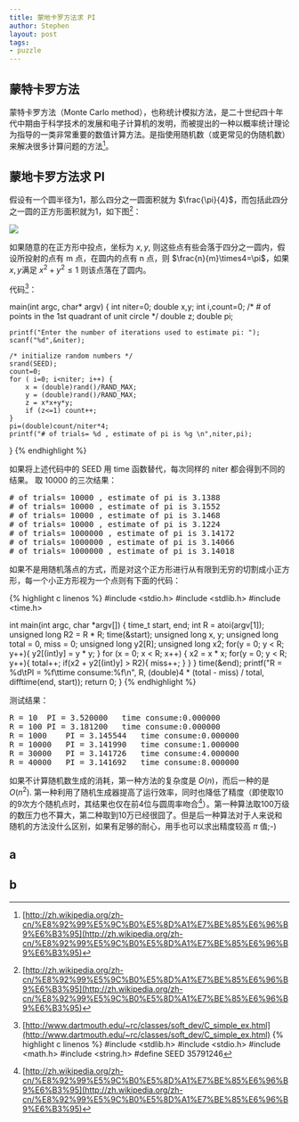 ```yaml
---
title: 蒙地卡罗方法求 PI
author: Stephen
layout: post
tags:
- puzzle
---
```

## 蒙特卡罗方法
蒙特卡罗方法（Monte Carlo method），也称统计模拟方法，是二十世纪四十年代中期由于科学技术的发展和电子计算机的发明，而被提出的一种以概率统计理论为指导的一类非常重要的数值计算方法。是指使用随机数（或更常见的伪随机数）来解决很多计算问题的方法[^wiki]。

[^wiki]: [http://zh.wikipedia.org/zh-cn/%E8%92%99%E5%9C%B0%E5%8D%A1%E7%BE%85%E6%96%B9%E6%B3%95](http://zh.wikipedia.org/zh-cn/%E8%92%99%E5%9C%B0%E5%8D%A1%E7%BE%85%E6%96%B9%E6%B3%95)

## 蒙地卡罗方法求 PI
假设有一个圆半径为1，那么四分之一圆面积就为 $\frac{\pi}{4}$，而包括此四分之一圆的正方形面积就为1，如下图[^wiki]：

![](http://upload.wikimedia.org/wikipedia/commons/thumb/8/84/Pi_30K.gif/220px-Pi_30K.gif)

[^monte]: [http://mathfaculty.fullerton.edu/mathews//n2003/montecarlopimod.html](http://mathfaculty.fullerton.edu/mathews//n2003/montecarlopimod.html)

如果随意的在正方形中投点，坐标为 $x, y$, 则这些点有些会落于四分之一圆内，假设所投射的点有 m 点，在圆内的点有 n 点，则 $\frac{n}{m}\times4=\pi$，如果 $x, y$满足 $x^2 + y^2 \leq 1$ 则该点落在了圆内。
<!--more-->

代码[^code]：

[^code]: [http://www.dartmouth.edu/~rc/classes/soft_dev/C_simple_ex.html](http://www.dartmouth.edu/~rc/classes/soft_dev/C_simple_ex.html)
{% highlight c linenos %}
#include <stdlib.h>
#include <stdio.h>
#include <math.h>
#include <string.h>
#define SEED 35791246

main(int argc, char* argv)
{
    int niter=0;
    double x,y;
    int i,count=0; /* # of points in the 1st quadrant of unit circle */
    double z;
    double pi;

    printf("Enter the number of iterations used to estimate pi: ");
    scanf("%d",&niter);

    /* initialize random numbers */
    srand(SEED);
    count=0;
    for ( i=0; i<niter; i++) {
        x = (double)rand()/RAND_MAX;
        y = (double)rand()/RAND_MAX;
        z = x*x+y*y;
        if (z<=1) count++;
    }
    pi=(double)count/niter*4;
    printf("# of trials= %d , estimate of pi is %g \n",niter,pi);
}
{% endhighlight %}

如果将上述代码中的 SEED 用 time 函数替代，每次同样的 niter 都会得到不同的结果。
取 10000 的三次结果：

<pre>
# of trials= 10000 , estimate of pi is 3.1388
# of trials= 10000 , estimate of pi is 3.1552
# of trials= 10000 , estimate of pi is 3.1468 
# of trials= 10000 , estimate of pi is 3.1224 
# of trials= 1000000 , estimate of pi is 3.14172
# of trials= 1000000 , estimate of pi is 3.14066
# of trials= 1000000 , estimate of pi is 3.14018 
</pre>

如果不是用随机落点的方式，而是对这个正方形进行从有限到无穷的切割成小正方形，每一个小正方形视为一个点则有下面的代码：

{% highlight c linenos %}
#include <stdio.h>
#include <stdlib.h>
#include <time.h>

int main(int argc, char *argv[])
{
    time_t start, end;
    int R = atoi(argv[1]);
    unsigned long R2 = R * R;
    time(&start);
    unsigned long x, y;
    unsigned long total = 0, miss = 0;
    unsigned long y2[R];
    unsigned long x2;
    for(y = 0; y < R; y++){
        y2[(int)y] = y * y;
    }
    for (x = 0; x < R; x++)
    {
        x2 = x * x;
        for(y = 0; y < R; y++){
            total++;
            if(x2 + y2[(int)y] > R2){
                miss++;
            }
        }
    }
    time(&end);
    printf("R = %d\tPI = %f\ttime consume:%f\n", R, (double)4 * (total - miss) / total, difftime(end, start));
    return 0;
}
{% endhighlight %}

测试结果：

<pre>
R = 10  PI = 3.520000   time consume:0.000000
R = 100 PI = 3.181200   time consume:0.000000
R = 1000    PI = 3.145544   time consume:0.000000
R = 10000   PI = 3.141990   time consume:1.000000
R = 30000   PI = 3.141726   time consume:4.000000
R = 40000   PI = 3.141692   time consume:8.000000
</pre>

如果不计算随机数生成的消耗，第一种方法的复杂度是 $O(n)$，而后一种的是 $O(n^2)$.  第一种利用了随机生成器提高了运行效率，同时也降低了精度（即使取10的9次方个随机点时，其结果也仅在前4位与圆周率吻合[^wiki]）。第一种算法取100万级的数压力也不算大，第二种取到10万已经很囧了。但是后一种算法对于人来说和随机的方法没什么区别，如果有足够的耐心，用手也可以求出精度较高 $\pi$ 值;-)

## a

## b

